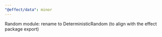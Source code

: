 ```yaml
---
"@effect/data": minor
---
```


Random module: rename to DeterministicRandom (to align with the effect package export)
